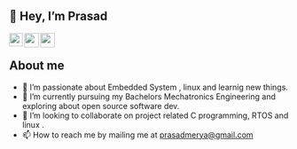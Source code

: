 ## 👋 Hey, I’m Prasad
<a href="https://www.linkedin.com/in/prasad-merya-b1534712b/">
  <img align="left" width="24px" src="https://cdn.jsdelivr.net/npm/simple-icons@v3/icons/linkedin.svg"  />
</a>
<a href="https://twitter.com/prasadmerya">
  <img align="left" width="26px" src="https://cdn.jsdelivr.net/npm/simple-icons@v3/icons/twitter.svg" />
</a>
<a href="mailto:prasadmerya@gmail.com">
  <img align="left" width="26px" src="https://cdn.jsdelivr.net/npm/simple-icons@v3/icons/gmail.svg" />
</a>

<br />

## About me
- 👀 I’m passionate about Embedded System , linux and learnig new things.
- 🌱 I’m currently pursuing my Bachelors Mechatronics Engineering and exploring about open source software dev.
- 💞️ I’m looking to collaborate on project related C programming, RTOS and linux .
- 📫 How to reach me by mailing me at prasadmerya@gmail.com


